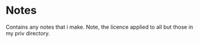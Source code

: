 # Notes
Contains any notes that i make.
Note, the licence applied to all but those in my priv directory.
